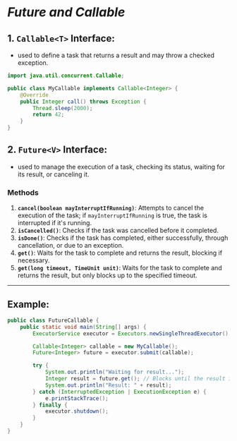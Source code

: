 # _Future and Callable_

## 1. `Callable<T>` Interface:

- used to define a task that returns a result and may throw a checked exception.

```java
import java.util.concurrent.Callable;

public class MyCallable implements Callable<Integer> {
    @Override
    public Integer call() throws Exception {
        Thread.sleep(2000);
        return 42;
    }
}
```

## 2. `Future<V>` Interface:

- used to manage the execution of a task, checking its status, waiting for its result, or
  canceling it.

### Methods

1. **`cancel(boolean mayInterruptIfRunning)`**: Attempts to cancel the execution of the task; if `mayInterruptIfRunning`
   is true, the task is interrupted if it's running.
2. **`isCancelled()`**: Checks if the task was cancelled before it completed.
3. **`isDone()`**: Checks if the task has completed, either successfully, through cancellation, or due to an exception.
4. **`get()`**: Waits for the task to complete and returns the result, blocking if necessary.
5. **`get(long timeout, TimeUnit unit)`**: Waits for the task to complete and returns the result, but only blocks up to
   the specified timeout.

----
## Example:

```java
public class FutureCallable {
    public static void main(String[] args) {
        ExecutorService executor = Executors.newSingleThreadExecutor();

        Callable<Integer> callable = new MyCallable();
        Future<Integer> future = executor.submit(callable);

        try {
            System.out.println("Waiting for result...");
            Integer result = future.get(); // Blocks until the result is available
            System.out.println("Result: " + result);
        } catch (InterruptedException | ExecutionException e) {
            e.printStackTrace();
        } finally {
            executor.shutdown();
        }
    }
}
```